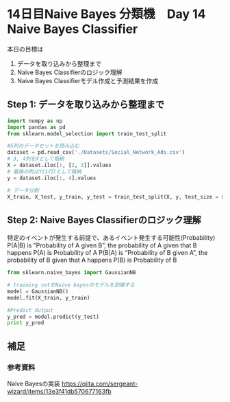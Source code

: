 # 14日目Naive Bayes 分類機　Day 14 Naive Bayes Classifier

本日の目標は
1. データを取り込みから整理まで
2. Naive Bayes Classifierのロジック理解
3. Naive Bayes Classifierモデル作成と予測結果を作成

## Step 1: データを取り込みから整理まで
```python
import numpy as np
import pandas as pd
from sklearn.model_selection import train_test_split

#5列のデータセットを読み込む
dataset = pd.read_csv('./Datasets/Social_Network_Ads.csv')
# 3, 4列をXとして格納
X = dataset.iloc[:, [2, 3]].values
# 最後の列はY(1行)として格納
y = dataset.iloc[:, 4].values

# データ分割
X_train, X_test, y_train, y_test = train_test_split(X, y, test_size = 0.25, random_state = 0)

```
## Step 2: Naive Bayes Classifierのロジック理解
特定のイベントが発生する前提で、あるイベント発生する可能性(Probability)
P(A|B) is “Probability of A given B”, the probability of A given that B happens
P(A) is Probability of A
P(B|A) is “Probability of B given A”, the probability of B given that A happens
P(B) is Probability of B


```python
from sklearn.naive_bayes import GaussianNB

# training setをNaive bayesのモデルを訓練する
model = GaussianNB()
model.fit(X_train, y_train)

#Predict Output
y_pred = model.predict(y_test)
print y_pred
```


## 補足

### 参考資料
Naive Bayesの実装 https://qiita.com/sergeant-wizard/items/13e3f41db570677163fb    
